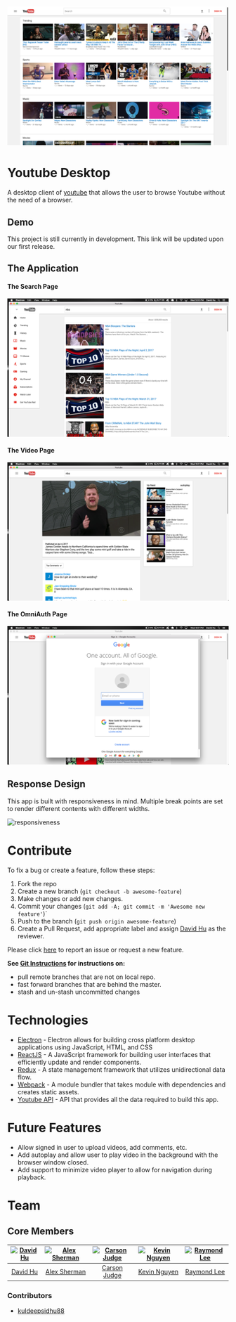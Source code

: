 # ![Home Page](/docs/images/home_page.png)

# Youtube Desktop

A desktop client of [youtube](https://www.youtube.com) that allows the user to browse Youtube without the need of a browser.

## Demo

This project is still currently in development. This link will be updated upon our first release.

## The Application

#### The Search Page

![Search Page](/docs/images/search_page.png)

#### The Video Page

![Video Page](/docs/images/video_page.png)

#### The OmniAuth Page

![OAuth Page](/docs/images/oauth.png)


## Response Design

This app is built with responsiveness in mind. Multiple break points are set to render different contents with different widths.

![responsiveness](/docs/images/responsive.gif)

# Contribute

To fix a bug or create a feature, follow these steps:

1. Fork the repo
2. Create a new branch (`git checkout -b awesome-feature`)
3. Make changes or add new changes.
5. Commit your changes (`git add -A; git commit -m 'Awesome new feature'`)`
6. Push to the branch (`git push origin awesome-feature`)
7. Create a Pull Request, add appropriate label and assign [David Hu](https://www.github.com/davidhu2000) as the reviewer.

Please click [here](https://github.com/davidhu2000/youtube_desktop/issues/new) to report an issue or request a new feature.

**See [Git Instructions](docs/git_instructions.md) for instructions on:**

- pull remote branches that are not on local repo.
- fast forward branches that are behind the master.
- stash and un-stash uncommitted changes

# Technologies

- [Electron](https://electron.atom.io/) - Electron allows for building cross platform desktop applications using JavaScript, HTML, and CSS
- [ReactJS](https://facebook.github.io/react/) - A JavaScript framework for building user interfaces that efficiently update and render components.
- [Redux](http://redux.js.org/) - A state management framework that utilizes unidirectional data flow.
- [Webpack](https://webpack.github.io/) - A module bundler that takes module with dependencies and creates static assets.
- [Youtube API](https://developers.google.com/youtube/) - API that provides all the data required to build this app.

# Future Features

- Allow signed in user to upload videos, add comments, etc.
- Add autoplay and allow user to play video in the background with the browser window closed.
- Add support to minimize video player to allow for navigation during playback.

# Team

## Core Members

[![David Hu][pic_dh]][git_dh] | [![Alex Sherman][pic_as]][git_as] | [![Carson Judge][pic_cj]][git_cj] | [![Kevin Nguyen][pic_kn]][git_kn] | [![Raymond Lee][pic_rl]][git_rl]
:------------------:|:-----------------------:|:-----------------------:|:----------------------:|:---:
[David Hu][git_dh]  | [Alex Sherman][git_as]  | [Carson Judge][git_cj]  | [Kevin Nguyen][git_kn] | [Raymond Lee][git_rl]

[pic_dh]: https://avatars2.githubusercontent.com/u/15827041?v=3&s=200
[pic_as]: https://avatars0.githubusercontent.com/u/19175984?v=3&s=200
[pic_cj]: https://avatars3.githubusercontent.com/u/22506482?v=3&s=200
[pic_kn]: https://avatars0.githubusercontent.com/u/15253174?v=3&s=200
[pic_rl]: https://avatars3.githubusercontent.com/u/20022799?v=3&s=200
[git_dh]: https://github.com/davidhu2000
[git_as]: https://github.com/asherman-ca
[git_cj]: https://github.com/cjudge1337
[git_kn]: https://github.com/nguyenkevin16
[git_rl]: https://github.com/rlee0524

### Contributors

- [kuldeepsidhu88](https://github.com/kuldeepsidhu88)
